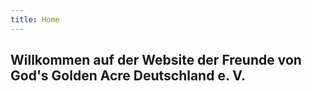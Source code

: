 ```yaml
---
title: Home
---
```


## Willkommen auf der Website der Freunde von God's Golden Acre Deutschland e. V.
